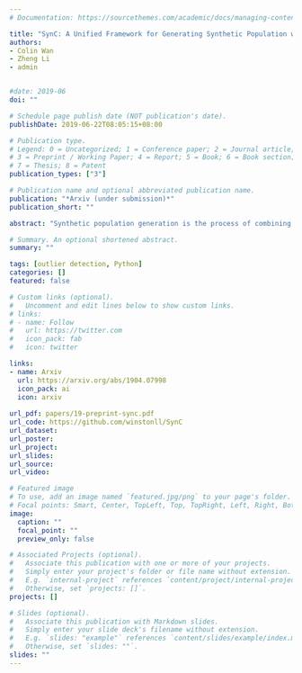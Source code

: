 ```yaml
---
# Documentation: https://sourcethemes.com/academic/docs/managing-content/

title: "SynC: A Unified Framework for Generating Synthetic Population with Gaussian Copula"
authors: 
- Colin Wan
- Zheng Li
- admin


#date: 2019-06
doi: ""

# Schedule page publish date (NOT publication's date).
publishDate: 2019-06-22T08:05:15+08:00

# Publication type.
# Legend: 0 = Uncategorized; 1 = Conference paper; 2 = Journal article;
# 3 = Preprint / Working Paper; 4 = Report; 5 = Book; 6 = Book section;
# 7 = Thesis; 8 = Patent
publication_types: ["3"]

# Publication name and optional abbreviated publication name.
publication: "*Arxiv (under submission)*"
publication_short: ""

abstract: "Synthetic population generation is the process of combining multiple socioeonomic and demographic datasets from various sources and at different granularity, and downscaling them to an individual level. Although it is a fundamental step for many data science tasks, an efficient and standard framework is absent. In this study, we propose a multi-stage framework called SynC (Synthetic Population via Gaussian Copula) to fill the gap. SynC first removes potential outliers in the data and then fits the filtered data with a Gaussian copula model to correctly capture dependencies and marginal distributions of sampled survey data. Finally, SynC leverages neural networks to merge datasets into one and then scales them accordingly to match the marginal constraints. We make four key contributions in this work: 1) propose a novel framework for generating individual level data from aggregated data sources by combining state-of-the-art machine learning and statistical techniques, 2) design a metric for validating the accuracy of generated data when the ground truth is hard to obtain, 3) demonstrate its effectiveness with the Canada National Census data and presenting two real-world use cases where datasets of this nature can be leveraged by businesses, and 4) release an easy-to-use framework implementation for reproducibility."

# Summary. An optional shortened abstract.
summary: ""

tags: [outlier detection, Python]
categories: []
featured: false

# Custom links (optional).
#   Uncomment and edit lines below to show custom links.
# links:
# - name: Follow
#   url: https://twitter.com
#   icon_pack: fab
#   icon: twitter

links:
- name: Arxiv
  url: https://arxiv.org/abs/1904.07998
  icon_pack: ai
  icon: arxiv
  
url_pdf: papers/19-preprint-sync.pdf
url_code: https://github.com/winstonll/SynC
url_dataset:
url_poster:
url_project: 
url_slides:
url_source: 
url_video:

# Featured image
# To use, add an image named `featured.jpg/png` to your page's folder. 
# Focal points: Smart, Center, TopLeft, Top, TopRight, Left, Right, BottomLeft, Bottom, BottomRight.
image:
  caption: ""
  focal_point: ""
  preview_only: false

# Associated Projects (optional).
#   Associate this publication with one or more of your projects.
#   Simply enter your project's folder or file name without extension.
#   E.g. `internal-project` references `content/project/internal-project/index.md`.
#   Otherwise, set `projects: []`.
projects: []

# Slides (optional).
#   Associate this publication with Markdown slides.
#   Simply enter your slide deck's filename without extension.
#   E.g. `slides: "example"` references `content/slides/example/index.md`.
#   Otherwise, set `slides: ""`.
slides: ""
---
```

